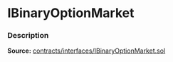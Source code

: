 # IBinaryOptionMarket

### Description <a href="description" id="description"></a>

**Source:** [contracts/interfaces/IBinaryOptionMarket.sol](https://github.com/perifinance/peri-finance/blob/master/contracts/interfaces/IBinaryOptionMarket.sol)
